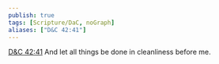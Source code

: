 ```yaml
---
publish: true
tags: [Scripture/DaC, noGraph]
aliases: ["D&C 42:41"]
---
```

[D&C 42:41](https://churchofjesuschrist.org/study/scriptures/dc-testament/dc/42?lang=eng&id=p41#p41) And let all things be done in cleanliness before me.
